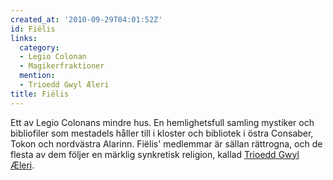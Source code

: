 ```yaml
---
created_at: '2010-09-29T04:01:52Z'
id: Fiëlis
links:
  category:
  - Legio Colonan
  - Magikerfraktioner
  mention:
  - Trioedd Gwyl Æleri
title: Fiëlis
---
```


Ett av Legio Colonans mindre hus. En hemlighetsfull samling mystiker och bibliofiler som mestadels
håller till i kloster och bibliotek i östra Consaber, Tokon och nordvästra Alarinn. Fiëlis'
medlemmar är sällan rättrogna, och de flesta av dem följer en märklig synkretisk religion, kallad
[Trioedd Gwyl Æleri].

  [Trioedd Gwyl Æleri]: Trioedd_Gwyl_Æleri